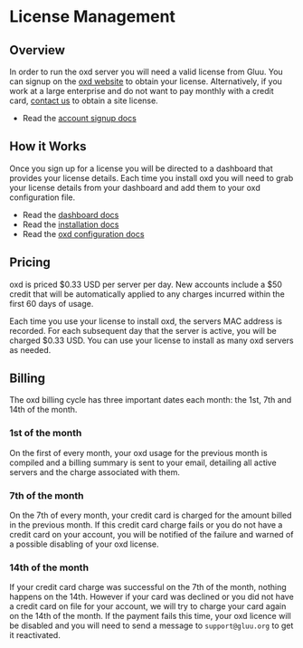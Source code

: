 # License Management  

## Overview
In order to run the oxd server you will need a valid license from Gluu. You can signup on the [oxd website](https://oxd.gluu.org) to obtain your license. Alternatively, if you work at a large enterprise and do not want to pay monthly with a credit card, [contact us](https://gluu.org/booking) to obtain a site license.   

- Read the [account signup docs](./auth/signup/index.md)

## How it Works 
Once you sign up for a license you will be directed to a dashboard that provides your license details. Each time you install oxd you will need to grab your license details from your dashboard and add them to your oxd configuration file. 

- Read the [dashboard docs](./dashboard/index.md)     
- Read the [installation docs](../oxd-server/install/index.md)
- Read the [oxd configuration docs](../oxd-server/configuration/index.md)   

## Pricing
oxd is priced $0.33 USD per server per day. New accounts include a $50 credit that will be automatically applied to any charges incurred within the first 60 days of usage.

Each time you use your license to install oxd, the servers MAC address is recorded. For each subsequent day that the server is active, you will be charged $0.33 USD. You can use your license to install as many oxd servers as needed. 

## Billing

The oxd billing cycle has three important dates each month: the 1st, 7th and 14th of the month.

### 1st of the month
On the first of every month, your oxd usage for the previous month is compiled and a billing summary is sent to your email, detailing all active servers and the charge associated with them.

### 7th of the month
On the 7th of every month, your credit card is charged for the amount billed in the previous month. If this credit card charge fails or you do not have a credit card on your account, you will be notified of the failure and warned of a possible disabling of your oxd license.

### 14th of the month
If your credit card charge was successful on the 7th of the month, nothing happens on the 14th. However if your card was declined or you did not have a credit card on file for your account, we will try to charge your card again on the 14th of the month. If the payment fails this time, your oxd licence will be disabled and you will need to send a message to `support@gluu.org` to get it reactivated.
